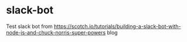 # slack-bot
Test slack bot from https://scotch.io/tutorials/building-a-slack-bot-with-node-js-and-chuck-norris-super-powers blog
